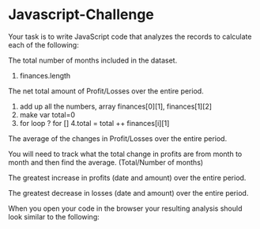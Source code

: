 # Javascript-Challenge

Your task is to write JavaScript code that analyzes the records to calculate each of the following:


The total number of months included in the dataset.
1. finances.length 

The net total amount of Profit/Losses over the entire period.
1. add up all the numbers, array finances[0][1], finances[1][2]
2. make var total=0
3. for loop ? 
for []
4.total  = total ++ finances[i][1]



The average of the changes in Profit/Losses over the entire period.

You will need to track what the total change in profits are from month to month and then find the average.
(Total/Number of months)



The greatest increase in profits (date and amount) over the entire period.


The greatest decrease in losses (date and amount) over the entire period.


When you open your code in the browser your resulting analysis should look similar to the following:

